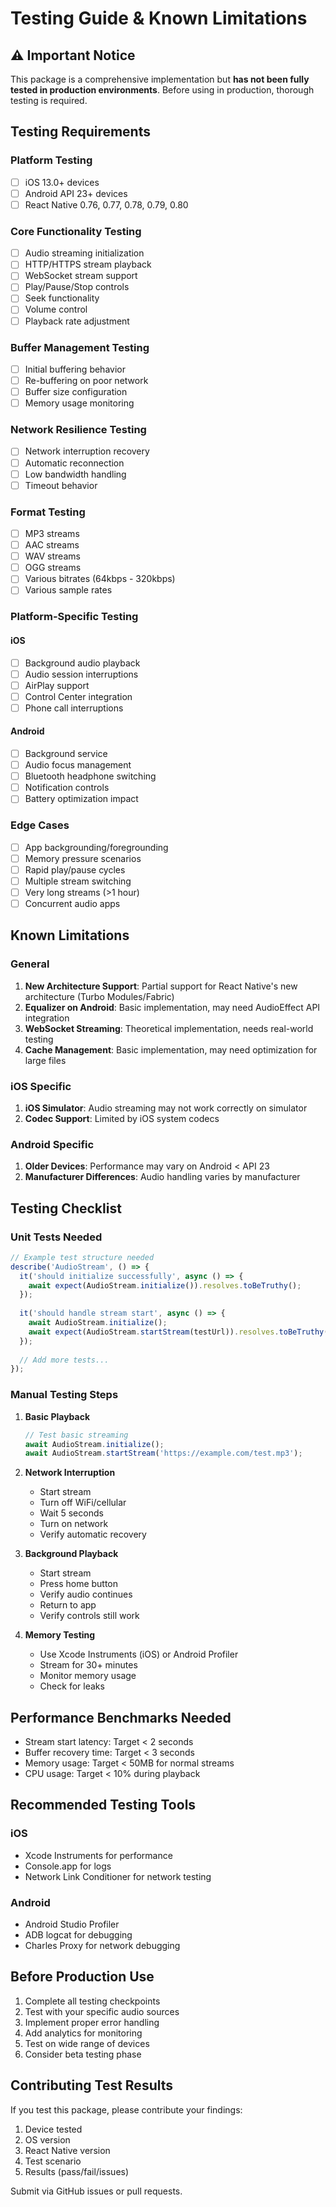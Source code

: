 # Testing Guide & Known Limitations

## ⚠️ Important Notice

This package is a comprehensive implementation but **has not been fully tested in production environments**. Before using in production, thorough testing is required.

## Testing Requirements

### Platform Testing
- [ ] iOS 13.0+ devices
- [ ] Android API 23+ devices
- [ ] React Native 0.76, 0.77, 0.78, 0.79, 0.80

### Core Functionality Testing
- [ ] Audio streaming initialization
- [ ] HTTP/HTTPS stream playback
- [ ] WebSocket stream support
- [ ] Play/Pause/Stop controls
- [ ] Seek functionality
- [ ] Volume control
- [ ] Playback rate adjustment

### Buffer Management Testing
- [ ] Initial buffering behavior
- [ ] Re-buffering on poor network
- [ ] Buffer size configuration
- [ ] Memory usage monitoring

### Network Resilience Testing
- [ ] Network interruption recovery
- [ ] Automatic reconnection
- [ ] Low bandwidth handling
- [ ] Timeout behavior

### Format Testing
- [ ] MP3 streams
- [ ] AAC streams
- [ ] WAV streams
- [ ] OGG streams
- [ ] Various bitrates (64kbps - 320kbps)
- [ ] Various sample rates

### Platform-Specific Testing

#### iOS
- [ ] Background audio playback
- [ ] Audio session interruptions
- [ ] AirPlay support
- [ ] Control Center integration
- [ ] Phone call interruptions

#### Android
- [ ] Background service
- [ ] Audio focus management
- [ ] Bluetooth headphone switching
- [ ] Notification controls
- [ ] Battery optimization impact

### Edge Cases
- [ ] App backgrounding/foregrounding
- [ ] Memory pressure scenarios
- [ ] Rapid play/pause cycles
- [ ] Multiple stream switching
- [ ] Very long streams (>1 hour)
- [ ] Concurrent audio apps

## Known Limitations

### General
1. **New Architecture Support**: Partial support for React Native's new architecture (Turbo Modules/Fabric)
2. **Equalizer on Android**: Basic implementation, may need AudioEffect API integration
3. **WebSocket Streaming**: Theoretical implementation, needs real-world testing
4. **Cache Management**: Basic implementation, may need optimization for large files

### iOS Specific
1. **iOS Simulator**: Audio streaming may not work correctly on simulator
2. **Codec Support**: Limited by iOS system codecs

### Android Specific
1. **Older Devices**: Performance may vary on Android < API 23
2. **Manufacturer Differences**: Audio handling varies by manufacturer

## Testing Checklist

### Unit Tests Needed
```typescript
// Example test structure needed
describe('AudioStream', () => {
  it('should initialize successfully', async () => {
    await expect(AudioStream.initialize()).resolves.toBeTruthy();
  });
  
  it('should handle stream start', async () => {
    await AudioStream.initialize();
    await expect(AudioStream.startStream(testUrl)).resolves.toBeTruthy();
  });
  
  // Add more tests...
});
```

### Manual Testing Steps

1. **Basic Playback**
   ```typescript
   // Test basic streaming
   await AudioStream.initialize();
   await AudioStream.startStream('https://example.com/test.mp3');
   ```

2. **Network Interruption**
   - Start stream
   - Turn off WiFi/cellular
   - Wait 5 seconds
   - Turn on network
   - Verify automatic recovery

3. **Background Playback**
   - Start stream
   - Press home button
   - Verify audio continues
   - Return to app
   - Verify controls still work

4. **Memory Testing**
   - Use Xcode Instruments (iOS) or Android Profiler
   - Stream for 30+ minutes
   - Monitor memory usage
   - Check for leaks

## Performance Benchmarks Needed

- Stream start latency: Target < 2 seconds
- Buffer recovery time: Target < 3 seconds
- Memory usage: Target < 50MB for normal streams
- CPU usage: Target < 10% during playback

## Recommended Testing Tools

### iOS
- Xcode Instruments for performance
- Console.app for logs
- Network Link Conditioner for network testing

### Android
- Android Studio Profiler
- ADB logcat for debugging
- Charles Proxy for network debugging

## Before Production Use

1. Complete all testing checkpoints
2. Test with your specific audio sources
3. Implement proper error handling
4. Add analytics for monitoring
5. Test on wide range of devices
6. Consider beta testing phase

## Contributing Test Results

If you test this package, please contribute your findings:
1. Device tested
2. OS version
3. React Native version
4. Test scenario
5. Results (pass/fail/issues)

Submit via GitHub issues or pull requests. 
